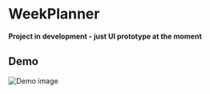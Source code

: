 # WeekPlanner

**Project in development - just UI prototype at the moment**

## Demo

![Demo image](https://cloud.githubusercontent.com/assets/6684554/18255186/bea0d0b2-739e-11e6-86ac-2a80f3c80914.png)
